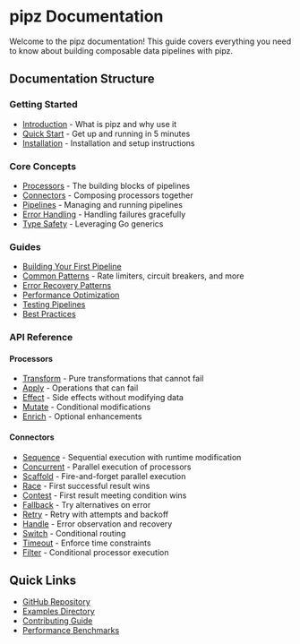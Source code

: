 # pipz Documentation

Welcome to the pipz documentation! This guide covers everything you need to know about building composable data pipelines with pipz.

## Documentation Structure

### Getting Started
- [Introduction](./introduction.md) - What is pipz and why use it
- [Quick Start](./quick-start.md) - Get up and running in 5 minutes
- [Installation](./installation.md) - Installation and setup instructions

### Core Concepts
- [Processors](./concepts/processors.md) - The building blocks of pipelines
- [Connectors](./concepts/connectors.md) - Composing processors together
- [Pipelines](./concepts/pipelines.md) - Managing and running pipelines
- [Error Handling](./concepts/error-handling.md) - Handling failures gracefully
- [Type Safety](./concepts/type-safety.md) - Leveraging Go generics

### Guides
- [Building Your First Pipeline](./guides/first-pipeline.md)
- [Common Patterns](./guides/patterns.md) - Rate limiters, circuit breakers, and more
- [Error Recovery Patterns](./guides/error-recovery.md)
- [Performance Optimization](./guides/performance.md)
- [Testing Pipelines](./guides/testing.md)
- [Best Practices](./guides/best-practices.md)


### API Reference

#### Processors
- [Transform](./api/transform.md) - Pure transformations that cannot fail
- [Apply](./api/apply.md) - Operations that can fail
- [Effect](./api/effect.md) - Side effects without modifying data
- [Mutate](./api/mutate.md) - Conditional modifications
- [Enrich](./api/enrich.md) - Optional enhancements

#### Connectors
- [Sequence](./api/sequence.md) - Sequential execution with runtime modification
- [Concurrent](./api/concurrent.md) - Parallel execution of processors
- [Scaffold](./api/scaffold.md) - Fire-and-forget parallel execution
- [Race](./api/race.md) - First successful result wins
- [Contest](./api/contest.md) - First result meeting condition wins
- [Fallback](./api/fallback.md) - Try alternatives on error
- [Retry](./api/retry.md) - Retry with attempts and backoff
- [Handle](./api/handle.md) - Error observation and recovery
- [Switch](./api/switch.md) - Conditional routing
- [Timeout](./api/timeout.md) - Enforce time constraints
- [Filter](./api/filter.md) - Conditional processor execution

## Quick Links

- [GitHub Repository](https://github.com/zoobzio/pipz)
- [Examples Directory](https://github.com/zoobzio/pipz/tree/main/examples)
- [Contributing Guide](./CONTRIBUTING.md)
- [Performance Benchmarks](./PERFORMANCE.md)